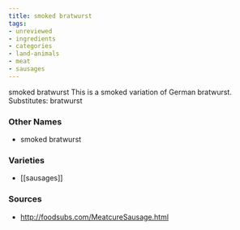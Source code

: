 ```yaml
---
title: smoked bratwurst
tags:
- unreviewed
- ingredients
- categories
- land-animals
- meat
- sausages
---
```

smoked bratwurst This is a smoked variation of German bratwurst. Substitutes: bratwurst

### Other Names

* smoked bratwurst

### Varieties

* [[sausages]]

### Sources
* http://foodsubs.com/MeatcureSausage.html
